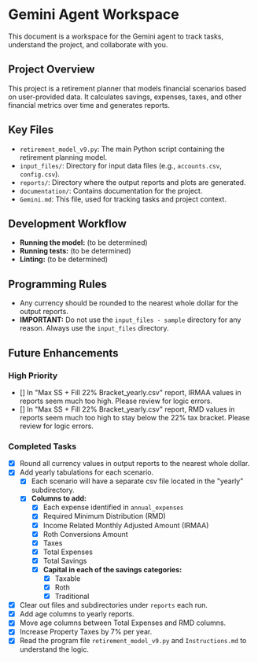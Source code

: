 # Gemini Agent Workspace

This document is a workspace for the Gemini agent to track tasks, understand the project, and collaborate with you.

## Project Overview

This project is a retirement planner that models financial scenarios based on user-provided data. It calculates savings, expenses, taxes, and other financial metrics over time and generates reports.

## Key Files

*   `retirement_model_v9.py`: The main Python script containing the retirement planning model.
*   `input_files/`: Directory for input data files (e.g., `accounts.csv`, `config.csv`).
*   `reports/`: Directory where the output reports and plots are generated.
*   `documentation/`: Contains documentation for the project.
*   `Gemini.md`: This file, used for tracking tasks and project context.

## Development Workflow

*   **Running the model:** (to be determined)
*   **Running tests:** (to be determined)
*   **Linting:** (to be determined)

## Programming Rules

*   Any currency should be rounded to the nearest whole dollar for the output reports.
*   **IMPORTANT:** Do not use the `input_files - sample` directory for any reason. Always use the `input_files` directory.

## Future Enhancements

### High Priority
- [] In "Max SS + Fill 22% Bracket_yearly.csv" report, IRMAA  values in reports seem much too high.  Please review for logic errors.
- [] In "Max SS + Fill 22% Bracket_yearly.csv" report, RMD values in reports seem much too high to stay below the 22% tax bracket.  Please review for logic errors.

### Completed Tasks
- [x] Round all currency values in output reports to the nearest whole dollar.
- [x] Add yearly tabulations for each scenario.
    - [x] Each scenario will have a separate csv file located in the "yearly" subdirectory.
    - [x] **Columns to add:**
        - [x] Each expense identified in `annual_expenses`
        - [x] Required Minimum Distribution (RMD)
        - [x] Income Related Monthly Adjusted Amount (IRMAA)
        - [x] Roth Conversions Amount
        - [x] Taxes
        - [x] Total Expenses
        - [x] Total Savings
        - [x] **Capital in each of the savings categories:**
            - [x] Taxable
            - [x] Roth
            - [x] Traditional
- [x] Clear out files and subdirectories under `reports` each run.
- [x] Add age columns to yearly reports.
- [x] Move age columns between Total Expenses and RMD columns.
- [x] Increase Property Taxes by 7% per year.
- [x] Read the program file `retirement_model_v9.py` and `Instructions.md` to understand the logic.
